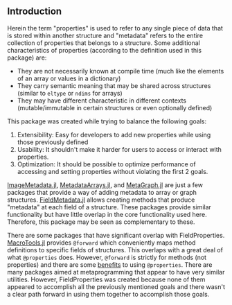 ## Introduction

Herein the term "properties" is used to refer to any single piece of data that is stored within another structure and "metadata" refers to the entire collection of properties that belongs to a structure. Some additional characteristics of properties (according to the definition used in this package) are:

* They are not necessarily known at compile time (much like the elements of an array or values in a dictionary)
* They carry semantic meaning that may be shared across structures (similar to `eltype` or `ndims` for arrays)
* They may have different characteristic in different contexts (mutable/immutable in certain structures or even optionally defined)

This package was created while trying to balance the following goals:

1. Extensibility: Easy for developers to add new properties while using those previously defined
2. Usability: It shouldn't make it harder for users to access or interact with properties.
3. Optimization: It should be possible to optimize performance of accessing and setting properties without violating the first 2 goals.


[ImageMetadata.jl](https://github.com/JuliaImages/ImageMetadata.jl), [MetadataArrays.jl](https://github.com/piever/MetadataArrays.jl), and [MetaGraph.jl](https://github.com/JuliaGraphs/MetaGraphs.jl) are just a few packages that provide a way of adding metadata to array or graph structures. [FieldMetadata.jl](https://github.com/rafaqz/FieldMetadata.jl) allows creating methods that produce "metadata" at each field of a structure. These packages provide similar functionality but have little overlap in the core functionality used here. Therefore, this package may be seen as complementary to these.

There are some packages that have significant overlap with FieldProperties. [MacroTools.jl](https://github.com/MikeInnes/MacroTools.jl) provides `@forward` which conveniently maps method definitions to specific fields of structures. This overlaps with a great deal of what `@properties` does. However, `@forward` is strictly for methods (not properties) and there are some [benefits](#creating-structures-that-contain-properties) to using `@properties`. There are many packages aimed at metaprogramming that appear to have very similar utilities. However, FieldProperties was created because none of them appeared to accomplish all the previously mentioned goals and there wasn't a clear path forward in using them together to accomplish those goals.

